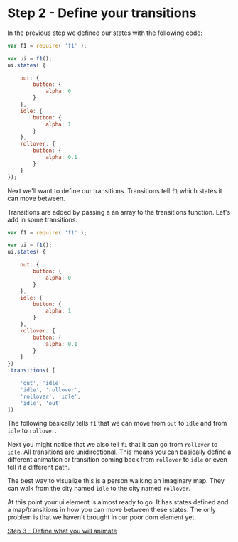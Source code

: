 # Step 2 - Define your transitions

In the previous step we defined our states with the following code:

```javascript
var f1 = require( 'f1' );

var ui = f1();
ui.states( {

    out: {
        button: {
            alpha: 0
        }
    },
    idle: {
        button: {
            alpha: 1    
        }
    },
    rollover: {
        button: {
            alpha: 0.1
        }
    }
});
```

Next we'll want to define our transitions. Transitions tell `f1` which states it can move between.

Transitions are added by passing a an array to the transitions function. Let's add in some transitions:

```javascript
var f1 = require( 'f1' );

var ui = f1();
ui.states( {

    out: {
        button: {
            alpha: 0
        }
    },
    idle: {
        button: {
            alpha: 1    
        }
    },
    rollover: {
        button: {
            alpha: 0.1
        }
    }
})
.transitions( [

    'out', 'idle',
    'idle', 'rollover',
    'rollover', 'idle',
    'idle', 'out'
])
```

The following basically tells `f1` that we can move from `out` to `idle` and from `idle` to `rollover`. 

Next you might notice that we also tell `f1` that it can go from `rollover` to `idle`. All transitions are unidirectional. This means you can basically define a different animation or transition coming back from `rollover` to `idle` or even tell it a different path.

The best way to visualize this is a person walking an imaginary map. They can walk from the city named `idle` to the city named `rollover`.

At this point your ui element is almost ready to go. It has states defined and a map/transitions in how you can move between these states. The only problem is that we haven't brought in our poor dom element yet.

[Step 3 - Define what you will animate](step3.md)